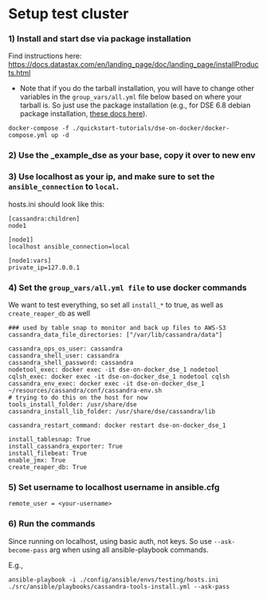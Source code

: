 # Setup test cluster
### 1) Install and start dse via package installation 
Find instructions here: https://docs.datastax.com/en/landing_page/doc/landing_page/installProducts.html
- Note that if you do the tarball installation, you will have to change other variables in the `group_vars/all.yml` file below based on where your tarball is. So just use the package installation (e.g., for DSE 6.8 debian package installation, [these docs here](https://docs.datastax.com/en/install/6.8/install/installDEBdse.html)).

```
docker-compose -f ./quickstart-tutorials/dse-on-docker/docker-compose.yml up -d
```

### 2) Use the _example_dse as your base, copy it over to new env

### 3) Use localhost as your ip, and make sure to set the `ansible_connection` to `local`. 

hosts.ini should look like this:

```
[cassandra:children]
node1

[node1]
localhost ansible_connection=local

[node1:vars]
private_ip=127.0.0.1
```

### 4) Set the `group_vars/all.yml file` to use docker commands
We want to test everything, so set all `install_*` to true, as well as `create_reaper_db` as well

```
### used by table snap to monitor and back up files to AWS-S3
cassandra_data_file_directories: ["/var/lib/cassandra/data"]

cassandra_ops_os_user: cassandra
cassandra_shell_user: cassandra
cassandra_shell_password: cassandra
nodetool_exec: docker exec -it dse-on-docker_dse_1 nodetool
cqlsh_exec: docker exec -it dse-on-docker_dse_1 nodetool cqlsh
cassandra_env_exec: docker exec -it dse-on-docker_dse_1 ~/resources/cassandra/conf/cassandra-env.sh
# trying to do this on the host for now
tools_install_folder: /usr/share/dse
cassandra_install_lib_folder: /usr/share/dse/cassandra/lib

cassandra_restart_command: docker restart dse-on-docker_dse_1

install_tablesnap: True
install_cassandra_exporter: True
install_filebeat: True
enable_jmx: True
create_reaper_db: True
```
### 5) Set username to localhost username in ansible.cfg

`remote_user = <your-username>`


### 6) Run the commands
Since running on localhost, using basic auth, not keys. So use `--ask-become-pass` arg when using all ansible-playbook commands. 

E.g., 

```
ansible-playbook -i ./config/ansible/envs/testing/hosts.ini ./src/ansible/playbooks/cassandra-tools-install.yml --ask-pass
```